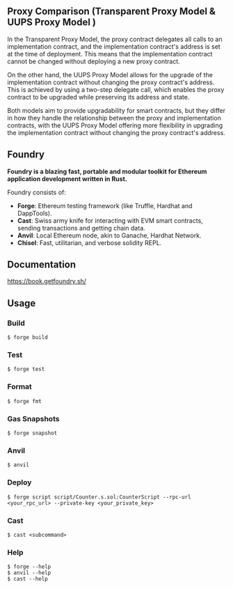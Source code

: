 ## Proxy Comparison (Transparent Proxy Model & UUPS Proxy Model )

In the Transparent Proxy Model, the proxy contract delegates all calls to an implementation contract, and the implementation contract's address is set at the time of deployment. This means that the implementation contract cannot be changed without deploying a new proxy contract. 

On the other hand, the UUPS Proxy Model allows for the upgrade of the implementation contract without changing the proxy contract's address. This is achieved by using a two-step delegate call, which enables the proxy contract to be upgraded while preserving its address and state. 

Both models aim to provide upgradability for smart contracts, but they differ in how they handle the relationship between the proxy and implementation contracts, with the UUPS Proxy Model offering more flexibility in upgrading the implementation contract without changing the proxy contract's address.


## Foundry

**Foundry is a blazing fast, portable and modular toolkit for Ethereum application development written in Rust.**

Foundry consists of:

-   **Forge**: Ethereum testing framework (like Truffle, Hardhat and DappTools).
-   **Cast**: Swiss army knife for interacting with EVM smart contracts, sending transactions and getting chain data.
-   **Anvil**: Local Ethereum node, akin to Ganache, Hardhat Network.
-   **Chisel**: Fast, utilitarian, and verbose solidity REPL.

## Documentation

https://book.getfoundry.sh/

## Usage

### Build

```shell
$ forge build
```

### Test

```shell
$ forge test
```

### Format

```shell
$ forge fmt
```

### Gas Snapshots

```shell
$ forge snapshot
```

### Anvil

```shell
$ anvil
```

### Deploy

```shell
$ forge script script/Counter.s.sol:CounterScript --rpc-url <your_rpc_url> --private-key <your_private_key>
```

### Cast

```shell
$ cast <subcommand>
```

### Help

```shell
$ forge --help
$ anvil --help
$ cast --help
```
